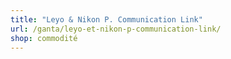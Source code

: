 ```yaml
---
title: "Leyo & Nikon P. Communication Link"
url: /ganta/leyo-et-nikon-p-communication-link/
shop: commodité
---
```

